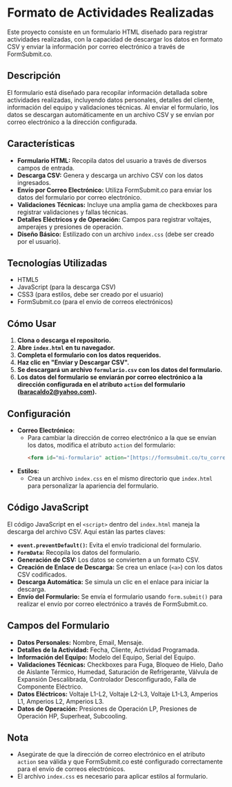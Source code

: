 # Formato de Actividades Realizadas

Este proyecto consiste en un formulario HTML diseñado para registrar actividades realizadas, con la capacidad de descargar los datos en formato CSV y enviar la información por correo electrónico a través de FormSubmit.co.

## Descripción

El formulario está diseñado para recopilar información detallada sobre actividades realizadas, incluyendo datos personales, detalles del cliente, información del equipo y validaciones técnicas. Al enviar el formulario, los datos se descargan automáticamente en un archivo CSV y se envían por correo electrónico a la dirección configurada.

## Características

-   **Formulario HTML:** Recopila datos del usuario a través de diversos campos de entrada.
-   **Descarga CSV:** Genera y descarga un archivo CSV con los datos ingresados.
-   **Envío por Correo Electrónico:** Utiliza FormSubmit.co para enviar los datos del formulario por correo electrónico.
-   **Validaciones Técnicas:** Incluye una amplia gama de checkboxes para registrar validaciones y fallas técnicas.
-   **Detalles Eléctricos y de Operación:** Campos para registrar voltajes, amperajes y presiones de operación.
-   **Diseño Básico:** Estilizado con un archivo `index.css` (debe ser creado por el usuario).

## Tecnologías Utilizadas

-   HTML5
-   JavaScript (para la descarga CSV)
-   CSS3 (para estilos, debe ser creado por el usuario)
-   FormSubmit.co (para el envío de correos electrónicos)

## Cómo Usar

1.  **Clona o descarga el repositorio.**
2.  **Abre `index.html` en tu navegador.**
3.  **Completa el formulario con los datos requeridos.**
4.  **Haz clic en "Enviar y Descargar CSV".**
5.  **Se descargará un archivo `formulario.csv` con los datos del formulario.**
6.  **Los datos del formulario se enviarán por correo electrónico a la dirección configurada en el atributo `action` del formulario (baracaldo2@yahoo.com).**

## Configuración

-   **Correo Electrónico:**
    -   Para cambiar la dirección de correo electrónico a la que se envían los datos, modifica el atributo `action` del formulario:
        ```html
        <form id="mi-formulario" action="[https://formsubmit.co/tu_correo@example.com](https://formsubmit.co/tu_correo@example.com)" method="POST">
        ```
-   **Estilos:**
    -   Crea un archivo `index.css` en el mismo directorio que `index.html` para personalizar la apariencia del formulario.

## Código JavaScript

El código JavaScript en el `<script>` dentro del `index.html` maneja la descarga del archivo CSV. Aquí están las partes claves:

-   **`event.preventDefault()`:** Evita el envío tradicional del formulario.
-   **`FormData`:** Recopila los datos del formulario.
-   **Generación de CSV:** Los datos se convierten a un formato CSV.
-   **Creación de Enlace de Descarga:** Se crea un enlace (`<a>`) con los datos CSV codificados.
-   **Descarga Automática:** Se simula un clic en el enlace para iniciar la descarga.
-   **Envío del Formulario:** Se envía el formulario usando `form.submit()` para realizar el envío por correo electrónico a través de FormSubmit.co.

## Campos del Formulario

-   **Datos Personales:** Nombre, Email, Mensaje.
-   **Detalles de la Actividad:** Fecha, Cliente, Actividad Programada.
-   **Información del Equipo:** Modelo del Equipo, Serial del Equipo.
-   **Validaciones Técnicas:** Checkboxes para Fuga, Bloqueo de Hielo, Daño de Aislante Térmico, Humedad, Saturación de Refrigerante, Válvula de Expansión Descalibrada, Controlador Desconfigurado, Falla de Componente Eléctrico.
-   **Datos Eléctricos:** Voltaje L1-L2, Voltaje L2-L3, Voltaje L1-L3, Amperios L1, Amperios L2, Amperios L3.
-   **Datos de Operación:** Presiones de Operación LP, Presiones de Operación HP, Superheat, Subcooling.

## Nota

-   Asegúrate de que la dirección de correo electrónico en el atributo `action` sea válida y que FormSubmit.co esté configurado correctamente para el envío de correos electrónicos.
-   El archivo `index.css` es necesario para aplicar estilos al formulario.
